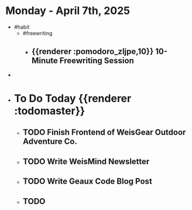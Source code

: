 # Monday - April 7th, 2025
- #habit
	- #freewriting
		- ## {{renderer :pomodoro_zljpe,10}} 10-Minute Freewriting Session
-
- # To Do Today {{renderer :todomaster}}
	- ## TODO Finish Frontend of WeisGear Outdoor Adventure Co.
	- ## TODO Write WeisMind Newsletter
	- ## TODO Write Geaux Code Blog Post
	- ## TODO